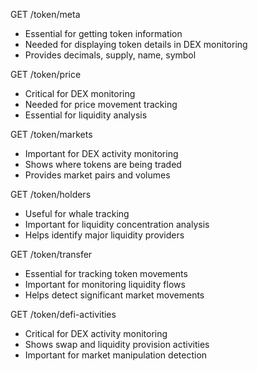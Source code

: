 GET /token/meta
- Essential for getting token information
- Needed for displaying token details in DEX monitoring
- Provides decimals, supply, name, symbol


GET /token/price
- Critical for DEX monitoring
- Needed for price movement tracking
- Essential for liquidity analysis


GET /token/markets
- Important for DEX activity monitoring
- Shows where tokens are being traded
- Provides market pairs and volumes


GET /token/holders
- Useful for whale tracking
- Important for liquidity concentration analysis
- Helps identify major liquidity providers


GET /token/transfer
- Essential for tracking token movements
- Important for monitoring liquidity flows
- Helps detect significant market movements



GET /token/defi-activities
- Critical for DEX activity monitoring
- Shows swap and liquidity provision activities
- Important for market manipulation detection
